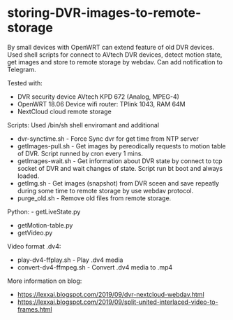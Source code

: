 # storing-DVR-images-to-remote-storage
 By small devices with OpenWRT can extend feature of old DVR devices. Used shell scripts for connect to AVtech DVR devices, detect motion state, get images and store to remote storage by webdav. Can add notification to Telegram.
 
Tested with:
 - DVR security device AVtech KPD 672 (Analog, MPEG-4)
 - OpenWRT 18.06 Device wifi router: TPlink 1043, RAM 64M
 - NextCloud cloud remote storage
 
Scripts:
Used /bin/sh shell enviromant and additional 
 - dvr-synctime.sh - Force Sync dvr for get time from NTP server
 - getImages-pull.sh - Get images by pereodically requests to motion table of DVR. Script runned by cron every 1 mins.
 - getImages-wait.sh - Get information about DVR state by connect to tcp socket of DVR and wait changes of state. Script run bt boot and always loaded.
 - getImg.sh - Get images (snapshot) from DVR sceen and save repeatly during some time to remote storage by use webdav protocol.
 - purge_old.sh - Remove old files from remote storage.
 

Python:
  	- getLiveState.py
   - getMotion-table.py
   - getVideo.py
   
Video format .dv4:
  -  play-dv4-ffplay.sh  - Play .dv4 media
  -  convert-dv4-ffmpeg.sh - Convert .dv4 media to .mp4


More information on blog:
- https://lexxai.blogspot.com/2019/09/dvr-nextcloud-webdav.html
- https://lexxai.blogspot.com/2019/09/split-united-interlaced-video-to-frames.html

